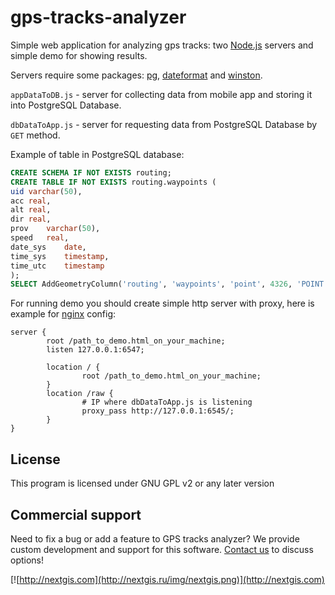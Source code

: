 gps-tracks-analyzer
===================

Simple web application for analyzing gps tracks: two [Node.js](http://nodejs.org/) servers and simple demo for showing results.

Servers require some packages: [pg](https://www.npmjs.org/package/pg), [dateformat](https://www.npmjs.org/package/dateformat) and [winston](https://www.npmjs.org/package/winston).

`appDataToDB.js` - server for collecting data from mobile app and storing it into PostgreSQL Database.

`dbDataToApp.js` - server for requesting data from PostgreSQL Database by `GET` method.

Example of table in PostgreSQL database:
```SQL
CREATE SCHEMA IF NOT EXISTS routing;
CREATE TABLE IF NOT EXISTS routing.waypoints (
uid	varchar(50),
acc	real,
alt	real,
dir	real,
prov	varchar(50),
speed	real,
date_sys	date,
time_sys	timestamp,
time_utc	timestamp
);
SELECT AddGeometryColumn('routing', 'waypoints', 'point', 4326, 'POINT', 2);
```
For running demo you should create simple http server with proxy, here is example for [nginx](http://nginx.org/ru/) config:
```
server {
        root /path_to_demo.html_on_your_machine;
        listen 127.0.0.1:6547;

        location / {
                root /path_to_demo.html_on_your_machine;
        }
        location /raw {
                # IP where dbDataToApp.js is listening
                proxy_pass http://127.0.0.1:6545/;
        }
}
```

License
-------------
This program is licensed under GNU GPL v2 or any later version

Commercial support
----------
Need to fix a bug or add a feature to GPS tracks analyzer? We provide custom development and support for this software. [Contact us](http://nextgis.ru/en/contact/) to discuss options!

[![http://nextgis.com](http://nextgis.ru/img/nextgis.png)](http://nextgis.com)
